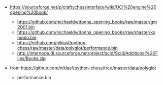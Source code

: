 - https://sourceforge.net/p/craftychessinterface/wiki/UCI%20engine%20opening%20book/

  - https://github.com/michaeldv/donna_opening_books/raw/master/gm2001.bin
  - https://github.com/michaeldv/donna_opening_books/raw/master/komodo.bin
  - https://github.com/niklasf/python-chess/raw/master/data/polyglot/performance.bin
  - http://internode.dl.sourceforge.net/project/scid/Scid/Additional%20Files/Books.zip
- from https://github.com/niklasf/python-chess/tree/master/data/polyglot
  - performance.bin
  